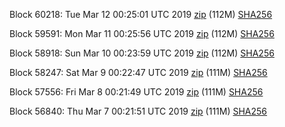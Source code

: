 Block 60218: Tue Mar 12 00:25:01 UTC 2019 [zip](https://dash-bootstrap.ams3.digitaloceanspaces.com/testnet/2019-03-12/bootstrap.dat.zip) (112M) [SHA256](https://dash-bootstrap.ams3.digitaloceanspaces.com/testnet/2019-03-12/sha256.txt)

Block 59591: Mon Mar 11 00:25:56 UTC 2019 [zip](https://dash-bootstrap.ams3.digitaloceanspaces.com/testnet/2019-03-11/bootstrap.dat.zip) (112M) [SHA256](https://dash-bootstrap.ams3.digitaloceanspaces.com/testnet/2019-03-11/sha256.txt)

Block 58918: Sun Mar 10 00:23:59 UTC 2019 [zip](https://dash-bootstrap.ams3.digitaloceanspaces.com/testnet/2019-03-10/bootstrap.dat.zip) (112M) [SHA256](https://dash-bootstrap.ams3.digitaloceanspaces.com/testnet/2019-03-10/sha256.txt)

Block 58247: Sat Mar  9 00:22:47 UTC 2019 [zip](https://dash-bootstrap.ams3.digitaloceanspaces.com/testnet/2019-03-09/bootstrap.dat.zip) (111M) [SHA256](https://dash-bootstrap.ams3.digitaloceanspaces.com/testnet/2019-03-09/sha256.txt)

Block 57556: Fri Mar  8 00:21:49 UTC 2019 [zip](https://dash-bootstrap.ams3.digitaloceanspaces.com/testnet/2019-03-08/bootstrap.dat.zip) (111M) [SHA256](https://dash-bootstrap.ams3.digitaloceanspaces.com/testnet/2019-03-08/sha256.txt)

Block 56840: Thu Mar  7 00:21:51 UTC 2019 [zip](https://dash-bootstrap.ams3.digitaloceanspaces.com/testnet/2019-03-07/bootstrap.dat.zip) (111M) [SHA256](https://dash-bootstrap.ams3.digitaloceanspaces.com/testnet/2019-03-07/sha256.txt)
